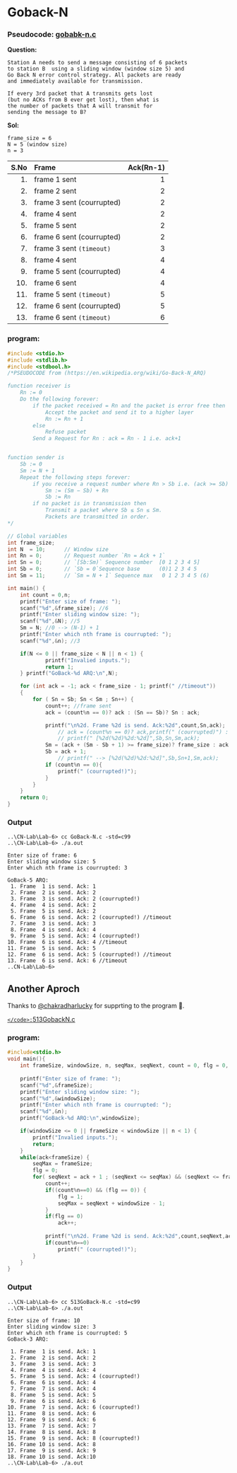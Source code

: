 # Goback-N




### Pseudocode: [gobabk-n.c](TRASH/goback-n.c)

**Question:**
```
Station A needs to send a message consisting of 6 packets 
to station B  using a sliding window (window size 5) and 
Go Back N error control strategy. All packets are ready 
and immediately available for transmission.

If every 3rd packet that A transmits gets lost 
(but no ACKs from B ever get lost), then what is 
the number of packets that A will transmit for 
sending the message to B?
```
**Sol:**

    frame_size = 6
    N = 5 (window size)
    n = 3


|S.No|Frame                      | Ack(Rn-1) |
|---:|:--------------------------|----------:|
|1.  | frame 1 sent              | 1         |
|2.  | frame 2 sent              | 2         |
|3.  | frame 3 sent (courrupted) | 2         |
|4.  | frame 4 sent              | 2         |
|5.  | frame 5 sent              | 2         |
|6.  | frame 6 sent (courrupted) | 2         |
|7.  | frame 3 sent `(timeout)`  | 3         |
|8.  | frame 4 sent              | 4         |
|9.  | frame 5 sent (courrupted) | 4         |
|10. | frame 6 sent              | 4         |
|11. | frame 5 sent `(timeout)`  | 5         |
|12. | frame 6 sent (courrupted) | 5         |
|13. | frame 6 sent `(timeout)`  | 6         |


### program:

```c
#include <stdio.h>
#include <stdlib.h>
#include <stdbool.h>
/*PSEUDOCODE from (https://en.wikipedia.org/wiki/Go-Back-N_ARQ)

function receiver is
    Rn := 0
    Do the following forever:
        if the packet received = Rn and the packet is error free then
            Accept the packet and send it to a higher layer
            Rn := Rn + 1
        else
            Refuse packet
        Send a Request for Rn : ack = Rn - 1 i.e. ack+1


function sender is
    Sb := 0
    Sm := N + 1
    Repeat the following steps forever:
        if you receive a request number where Rn > Sb i.e. (ack >= Sb) then
            Sm := (Sm − Sb) + Rn
            Sb := Rn
        if no packet is in transmission then
            Transmit a packet where Sb ≤ Sn ≤ Sm.  
            Packets are transmitted in order.
*/

// Global variables
int frame_size;
int N  = 10;      // Window size
int Rn = 0;       // Request number `Rn = Ack + 1`
int Sn = 0;       // `[Sb:Sm)` Sequence number  [0 1 2 3 4 5]
int Sb = 0;       // `Sb = 0`Sequence base      (0)1 2 3 4 5
int Sm = 11;      // `Sm = N + 1` Sequence max   0 1 2 3 4 5 (6)

int main() {
    int count = 0,n;
    printf("Enter size of frame: ");
    scanf("%d",&frame_size); //6
    printf("Enter sliding window size: ");
    scanf("%d",&N); //5
    Sm = N; //0 --> (N-1) + 1
    printf("Enter which nth frame is courrupted: ");
    scanf("%d",&n); //3

    if(N <= 0 || frame_size < N || n < 1) {
            printf("Invalied inputs.");
            return 1;
    } printf("GoBack-%d ARQ:\n",N);

    for (int ack = -1; ack < frame_size - 1; printf(" //timeout")) 
    {
        for ( Sn = Sb; Sn < Sm ; Sn++) {
            count++; //frame sent
            ack = (count%n == 0)? ack : (Sn == Sb)? Sn : ack;

            printf("\n%2d. Frame %2d is send. Ack:%2d",count,Sn,ack);
                // ack = (count%n == 0)? ack,printf(" (courrupted)") : (Sn == Sb)? Sn,printf(" //timeout") : ack;
                // printf(" [%2d(%2d)%2d:%2d]",Sb,Sn,Sm,ack);
            Sm = (ack + (Sm - Sb + 1) >= frame_size)? frame_size : ack + (Sm - Sb + 1);
            Sb = ack + 1;
                // printf(" --> [%2d(%2d)%2d:%2d]",Sb,Sn+1,Sm,ack);
            if (count%n == 0){
                printf(" (courrupted!)");
            }
        }
    }
    return 0;
}
```
### Output
```
..\CN-Lab\Lab-6> cc GoBack-N.c -std=c99
..\CN-Lab\Lab-6> ./a.out

Enter size of frame: 6
Enter sliding window size: 5
Enter which nth frame is courrupted: 3

GoBack-5 ARQ:
 1. Frame  1 is send. Ack: 1
 2. Frame  2 is send. Ack: 2
 3. Frame  3 is send. Ack: 2 (courrupted!)
 4. Frame  4 is send. Ack: 2
 5. Frame  5 is send. Ack: 2
 6. Frame  6 is send. Ack: 2 (courrupted!) //timeout
 7. Frame  3 is send. Ack: 3
 8. Frame  4 is send. Ack: 4
 9. Frame  5 is send. Ack: 4 (courrupted!)
10. Frame  6 is send. Ack: 4 //timeout
11. Frame  5 is send. Ack: 5
12. Frame  6 is send. Ack: 5 (courrupted!) //timeout
13. Frame  6 is send. Ack: 6 //timeout
..CN-Lab\Lab-6>
```

## Another Aproch

Thanks to [@chakradharlucky](https://github.com/chakradharlucky) for supprting to the program 🤝.

[`</code>:`513GobackN.c](Lab-6/513GobackN.c)

### program:
```c
#include<stdio.h>
void main(){
    int frameSize, windowSize, n, seqMax, seqNext, count = 0, flg = 0, ack = 0;
    
    printf("Enter size of frame: ");
    scanf("%d",&frameSize); 
    printf("Enter sliding window size: ");
    scanf("%d",&windowSize);
    printf("Enter which nth frame is courrupted: ");
    scanf("%d",&n);
    printf("GoBack-%d ARQ:\n",windowSize);

    if(windowSize <= 0 || frameSize < windowSize || n < 1) {
        printf("Invalied inputs.");
        return;
    }
    while(ack<frameSize) {
        seqMax = frameSize;
        flg = 0;
        for( seqNext = ack + 1 ; (seqNext <= seqMax) && (seqNext <= frameSize) ; seqNext++) {
            count++;
            if((count%n==0) && (flg == 0)) {
                flg = 1;
                seqMax = seqNext + windowSize - 1;
            }
            if(flg == 0)
                ack++;
            
            printf("\n%2d. Frame %2d is send. Ack:%2d",count,seqNext,ack);
            if(count%n==0)
                printf(" (courrupted!)");
        }
    }
}
```

<div style="page-break-after: always; visibility: hidden"></div>
<!-- <div style="page-break-after: always; visibility: hidden">\pagebreak</div> -->

### Output


```
..\CN-Lab\Lab-6> cc 513GoBack-N.c -std=c99
..\CN-Lab\Lab-6> ./a.out

Enter size of frame: 10
Enter sliding window size: 3
Enter which nth frame is courrupted: 5
GoBack-3 ARQ:

 1. Frame  1 is send. Ack: 1
 2. Frame  2 is send. Ack: 2
 3. Frame  3 is send. Ack: 3
 4. Frame  4 is send. Ack: 4
 5. Frame  5 is send. Ack: 4 (courrupted!)
 6. Frame  6 is send. Ack: 4
 7. Frame  7 is send. Ack: 4
 8. Frame  5 is send. Ack: 5
 9. Frame  6 is send. Ack: 6
10. Frame  7 is send. Ack: 6 (courrupted!)
11. Frame  8 is send. Ack: 6
12. Frame  9 is send. Ack: 6
13. Frame  7 is send. Ack: 7
14. Frame  8 is send. Ack: 8
15. Frame  9 is send. Ack: 8 (courrupted!)
16. Frame 10 is send. Ack: 8
17. Frame  9 is send. Ack: 9
18. Frame 10 is send. Ack:10
..\CN-Lab\Lab-6> ./a.out
```
